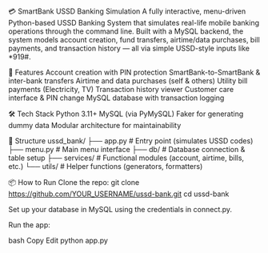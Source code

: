 💳 SmartBank USSD Banking Simulation
A fully interactive, menu-driven Python-based USSD Banking System that simulates real-life mobile banking operations through the command line. 
Built with a MySQL backend, the system models account creation, fund transfers, airtime/data purchases, bill payments, and transaction history — all via simple USSD-style inputs like *919#.

🚀 Features
Account creation with PIN protection
SmartBank-to-SmartBank & inter-bank transfers
Airtime and data purchases (self & others)
Utility bill payments (Electricity, TV)
Transaction history viewer
Customer care interface & PIN change
MySQL database with transaction logging

🛠 Tech Stack
Python 3.11+
MySQL (via PyMySQL)
Faker for generating dummy data
Modular architecture for maintainability

📁 Structure
ussd_bank/
├── app.py               # Entry point (simulates USSD codes)
├── menu.py              # Main menu interface
├── db/                  # Database connection & table setup
├── services/            # Functional modules (account, airtime, bills, etc.)
└── utils/               # Helper functions (generators, formatters)

📦 How to Run
Clone the repo:
git clone https://github.com/YOUR_USERNAME/ussd-bank.git
cd ussd-bank

Set up your database in MySQL using the credentials in connect.py.

Run the app:

bash
Copy
Edit
python app.py
